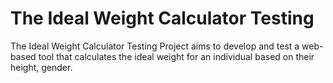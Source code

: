 # The Ideal Weight Calculator Testing
The Ideal Weight Calculator Testing Project aims to develop and test a web-based tool that calculates the ideal weight for an individual based on their height, gender.
